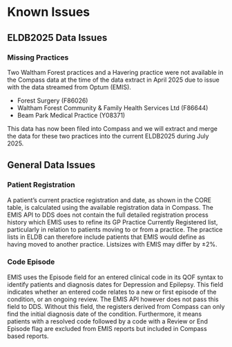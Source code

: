 # Known Issues

## ELDB2025 Data Issues
### Missing Practices
Two Waltham Forest practices and a Havering practice were not available in the Compass data at the time of the data extract in April 2025 due to issue with the data streamed from Optum (EMIS).

- Forest Surgery (F86026)
- Waltham Forest Community & Family Health Services Ltd (F86644)
- Beam Park Medical Practice (Y08371)

This data has now been filed into Compass and we will extract and merge the data for these two practices into the current ELDB2025 during July 2025.

## General Data Issues
### Patient Registration
A patient’s current practice registration and date, as shown in the CORE table, is calculated using the available registration data in Compass.  The EMIS API to DDS does not contain the full detailed registration process history which EMIS uses to refine its GP Practice Currently Registered list, particularly in relation to patients moving to or from a practice.  The practice lists in ELDB can therefore include patients that EMIS would define as having moved to another practice.  Listsizes with EMIS may differ by ±2%.
### Code Episode
EMIS uses the Episode field for an entered clinical code in its QOF syntax to identify patients and diagnosis dates for Depression and Epilepsy. This field indicates whether an entered code relates to a new or first episode of the condition, or an ongoing review.  The EMIS API however does not pass this field to DDS.  Without this field, the registers derived from Compass can only find the initial diagnosis date of the condition.  Furthermore, it means patients with a resolved code followed by a code with a Review or End Episode flag are excluded from EMIS reports but included in Compass based reports.
